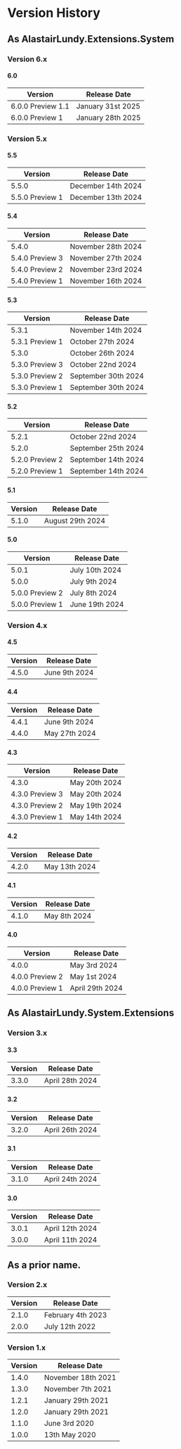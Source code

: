# Version History

## As AlastairLundy.Extensions.System

### Version 6.x

#### 6.0
| Version | Release Date |
|-|-|
| 6.0.0 Preview 1.1 | January 31st 2025 | 
| 6.0.0 Preview 1 | January 28th 2025 |

### Version 5.x

#### 5.5
| Version | Release Date |
|-|-|
| 5.5.0 | December 14th 2024 |
| 5.5.0 Preview 1 | December 13th 2024 | 

#### 5.4
| Version | Release Date |
|-|-|
| 5.4.0 | November 28th 2024 |
| 5.4.0 Preview 3 | November 27th 2024 |
| 5.4.0 Preview 2 | November 23rd 2024 |
| 5.4.0 Preview 1 | November 16th 2024 |

#### 5.3
| Version | Release Date |
|-|-|
| 5.3.1 | November 14th 2024 |
| 5.3.1 Preview 1 | October 27th 2024 |
| 5.3.0 | October 26th 2024 |
| 5.3.0 Preview 3 | October 22nd 2024 |
| 5.3.0 Preview 2 | September 30th 2024 |
| 5.3.0 Preview 1 | September 30th 2024 |

#### 5.2
| Version | Release Date |
|-|-|
| 5.2.1 | October 22nd 2024 |
| 5.2.0 | September 25th 2024 |
| 5.2.0 Preview 2 | September 14th 2024 |
| 5.2.0 Preview 1 | September 14th 2024 |

#### 5.1
| Version | Release Date |
|-|-|
| 5.1.0 | August 29th 2024 |

#### 5.0
| Version | Release Date |
|-|-|
| 5.0.1 | July 10th 2024 |
| 5.0.0 | July 9th 2024 |
| 5.0.0 Preview 2 | July 8th 2024 | 
| 5.0.0 Preview 1 | June 19th 2024 | 

### Version 4.x

#### 4.5
| Version | Release Date |
|-|-|
| 4.5.0 | June 9th 2024 |

#### 4.4
| Version | Release Date |
|-|-|
| 4.4.1 | June 9th 2024 | 
| 4.4.0 | May 27th 2024 |

#### 4.3
| Version | Release Date |
|-|-|
| 4.3.0 | May 20th 2024 |
| 4.3.0 Preview 3 | May 20th 2024 |
| 4.3.0 Preview 2 | May 19th 2024 |
| 4.3.0 Preview 1 | May 14th 2024 |

#### 4.2
| Version | Release Date |
|-|-|
| 4.2.0 | May 13th 2024 |

#### 4.1
| Version | Release Date |
|-|-|
| 4.1.0 | May 8th 2024 |

#### 4.0
| Version | Release Date |
|-|-|
| 4.0.0 | May 3rd 2024 |
| 4.0.0 Preview 2 | May 1st 2024 |
| 4.0.0 Preview 1 | April 29th 2024 | 

## As AlastairLundy.System.Extensions

### Version 3.x

#### 3.3
| Version | Release Date |
|-|-|
| 3.3.0 | April 28th 2024 |

#### 3.2
| Version | Release Date |
|-|-|
| 3.2.0 | April 26th 2024 |

#### 3.1
| Version | Release Date |
|-|-|
| 3.1.0 | April 24th 2024 | 

#### 3.0
| Version | Release Date |
|-|-|
| 3.0.1 | April 12th 2024 |
| 3.0.0 | April 11th 2024| 

## As a prior name.

### Version 2.x

| Version | Release Date |
|-|-|
| 2.1.0 | February 4th 2023 |
| 2.0.0 | July 12th 2022 |

### Version 1.x

| Version | Release Date |
|-|-|
| 1.4.0 | November 18th 2021 |
| 1.3.0 | November 7th 2021 |
| 1.2.1 | January 29th 2021 |
| 1.2.0 | January 29th 2021 |
| 1.1.0 | June 3rd 2020 |
| 1.0.0 | 13th May 2020 |
